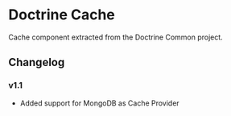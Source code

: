 # Doctrine Cache

Cache component extracted from the Doctrine Common project.

## Changelog

### v1.1

* Added support for MongoDB as Cache Provider
